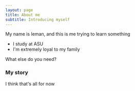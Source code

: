 ```yaml
---
layout: page
title: About me
subtitle: Introducing myself
---
```


My name is Ieman, and this is me trying to learn something

- I study at ASU
- I'm extremely loyal to my family

What else do you need?

### My story

I think that's all for now
